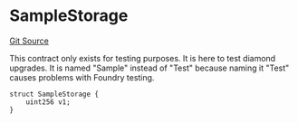 # SampleStorage
[Git Source](https://github.com/thrackle-io/Tron/blob/f21da0ad677b5be62ff423760b9c2ce71a2b1c3b/src/diamond/core/test/SampleLib.sol)

This contract only exists for testing purposes. It is here to test diamond upgrades. It is named "Sample" instead
of "Test" because naming it "Test" causes problems with Foundry testing.


```solidity
struct SampleStorage {
    uint256 v1;
}
```

